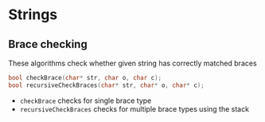 # Strings

## Brace checking
These algorithms check whether given string has correctly matched braces

```C
bool checkBrace(char* str, char o, char c);
bool recursiveCheckBraces(char* str, char* o, char* c);
```

- `checkBrace` checks for single brace type
- `recursiveCheckBraces` checks for multiple brace types using the stack
